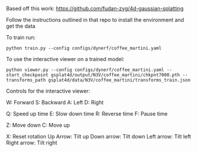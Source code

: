Based off this work: https://github.com/fudan-zvg/4d-gaussian-splatting

Follow the instructions outlined in that repo to install the environment and get the data

To train run:

```python train.py --config configs/dynerf/coffee_martini.yaml```

To use the interactive viewer on a trained model:

```python viewer.py --config configs/dynerf/coffee_martini.yaml --start_checkpoint gsplat4d/output/N3V/coffee_martini/chkpnt7000.pth --transforms_path gsplat4d/data/N3V/coffee_martini/transforms_train.json```

Controls for the interactive viewer:

W: Forward
S: Backward
A: Left
D: Right

Q: Speed up time
E: Slow down time
R: Reverse time
F: Pause time

Z: Move down
C: Move up

X: Reset rotation
Up Arrow: Tilt up
Down arrow: Tilt down
Left arrow: Tilt left
Right arrow: Tilt right
